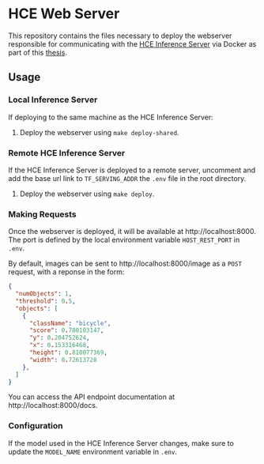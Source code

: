 # HCE Web Server

This repository contains the files necessary to deploy the webserver responsible for communicating with the [HCE Inference Server](https://github.com/LordExodius/HCE-inference-server) via Docker as part of this [thesis](./README.md).

## Usage
### Local Inference Server
If deploying to the same machine as the HCE Inference Server:
1. Deploy the webserver using `make deploy-shared`.

### Remote HCE Inference Server
If the HCE Inference Server is deployed to a remote server, uncomment and add the base url link to `TF_SERVING_ADDR` the `.env` file in the root directory.

1. Deploy the webserver using `make deploy`.

### Making Requests
Once the webserver is deployed, it will be available at http://localhost:8000. The port is defined by the local environment variable `HOST_REST_PORT` in `.env`.

By default, images can be sent to http://localhost:8000/image as a `POST` request, with a reponse in the form:

```json
{
  "numObjects": 1,
  "threshold": 0.5,
  "objects": [
    {
      "className": "bicycle",
      "score": 0.780103147,
      "y": 0.204752624,
      "x": 0.153316468,
      "height": 0.810077369,
      "width": 0.72613728
    },
  ]
}
```

You can access the API endpoint documentation at http://localhost:8000/docs.

### Configuration
If the model used in the HCE Inference Server changes, make sure to update the `MODEL_NAME` environment variable in `.env`.
